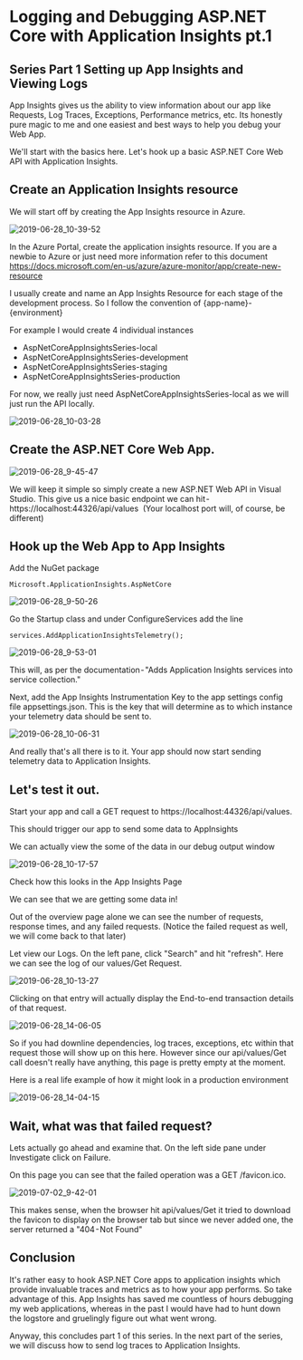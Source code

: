 # Logging and Debugging ASP.NET Core with Application Insights pt.1

## Series Part 1 Setting up App Insights and Viewing Logs

App Insights gives us the ability to view information about our app like Requests, Log Traces, Exceptions, Performance metrics, etc. Its honestly pure magic to me and one easiest and best ways to help you debug your Web App.

We'll start with the basics here. Let's hook up a basic ASP.NET Core Web API with Application Insights.

## Create an Application Insights resource

We will start off by creating the App Insights resource in Azure.

![2019-06-28_10-39-52](https://user-images.githubusercontent.com/27027488/60522937-7bb24000-9caf-11e9-937c-40be2bec374b.png)

In the Azure Portal, create the application insights resource. If you are a newbie to Azure or just need more information refer to this document https://docs.microsoft.com/en-us/azure/azure-monitor/app/create-new-resource

I usually create and name an App Insights Resource for each stage of the development process.
So I follow the convention of {app-name}-{environment}

For example I would create 4 individual instances

* AspNetCoreAppInsightsSeries-local
* AspNetCoreAppInsightsSeries-development
* AspNetCoreAppInsightsSeries-staging
* AspNetCoreAppInsightsSeries-production

For now, we really just need AspNetCoreAppInsightsSeries-local as we will just run the API locally.

![2019-06-28_10-03-28](https://user-images.githubusercontent.com/27027488/60522716-21b17a80-9caf-11e9-96e5-1a331b99dfa4.png)

## Create the ASP.NET Core Web App.

![2019-06-28_9-45-47](https://user-images.githubusercontent.com/27027488/60522552-d5fed100-9cae-11e9-94d0-448b1eb50831.png)

We will keep it simple so simply create a new ASP.NET Web API in Visual Studio.
This give us a nice basic endpoint we can hit - https://localhost:44326/api/values 
(Your localhost port will, of course, be different)


## Hook up the Web App to App Insights

Add the NuGet package 

`Microsoft.ApplicationInsights.AspNetCore`

![2019-06-28_9-50-26](https://user-images.githubusercontent.com/27027488/60522662-0a728d00-9caf-11e9-949e-92526d891281.png)

Go the Startup class and under ConfigureServices add the line 

`services.AddApplicationInsightsTelemetry();`

![2019-06-28_9-53-01](https://user-images.githubusercontent.com/27027488/60522691-178f7c00-9caf-11e9-9c16-6e17b53398e0.png)

This will, as per the documentation - "Adds Application Insights services into service collection."

Next, add the App Insights Instrumentation Key to the app settings config file appsettings.json. This is the key that will determine as to which instance your telemetry data should be sent to.

![2019-06-28_10-06-31](https://user-images.githubusercontent.com/27027488/60522743-2e35d300-9caf-11e9-9b1e-4f955bbd86a8.png)

And really that's all there is to it. Your app should now start sending telemetry data to Application Insights.

## Let's test it out.

Start your app and call a GET request to https://localhost:44326/api/values.

This should trigger our app to send some data to AppInsights

We can actually view the some of the data in our debug output window

![2019-06-28_10-17-57](https://user-images.githubusercontent.com/27027488/60522888-6b9a6080-9caf-11e9-8e2c-df6bc950f346.png)

Check how this looks in the App Insights Page

We can see that we are getting some data in!

Out of the overview page alone we can see the number of requests, response times, and any failed requests. (Notice the failed request as well, we will come back to that later)

Let view our Logs. On the left pane, click "Search" and hit "refresh". Here we can see the log of our values/Get Request.

![2019-06-28_10-13-27](https://user-images.githubusercontent.com/27027488/60522834-54f40980-9caf-11e9-8b94-c8548b60aaa2.png)

Clicking on that entry will actually display the End-to-end transaction details of that request.

![2019-06-28_14-06-05](https://user-images.githubusercontent.com/27027488/60523014-997fa500-9caf-11e9-9906-17e79d97292c.png)

So if you had downline dependencies, log traces, exceptions, etc within that request those will show up on this here. However since our api/values/Get call doesn't really have anything, this page is pretty empty at the moment.

Here is a real life example of how it might look in a production environment

![2019-06-28_14-04-15](https://user-images.githubusercontent.com/27027488/60522971-8967c580-9caf-11e9-9aba-4f596cadd9a0.png)


## Wait, what was that failed request?

Lets actually go ahead and examine that. On the left side pane under Investigate click on Failure.

On this page you can see that the failed operation was a GET /favicon.ico.

![2019-07-02_9-42-01](https://user-images.githubusercontent.com/27027488/60523033-a3090d00-9caf-11e9-8582-0986a823889b.png)

This makes sense, when the browser hit api/values/Get it tried to download the favicon to display on the browser tab but since we never added one, the server returned a "404 - Not Found"

## Conclusion

It's rather easy to hook ASP.NET Core apps to application insights which provide invaluable traces and metrics as to how your app performs. So take advantage of this. App Insights has saved me countless of hours debugging my web applications, whereas in the past I would have had to hunt down the logstore and gruelingly figure out what went wrong.

Anyway, this concludes part 1 of this series. In the next part of the series, we will discuss how to send log traces to Application Insights.
